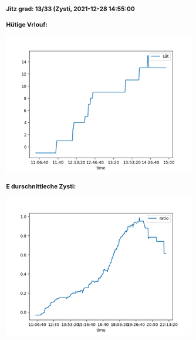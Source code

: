### Jitz grad: 13/33 (Zysti, 2021-12-28 14:55:00

### Hütige Vrlouf:
![Graph](Today.png)

### E durschnittleche Zysti:
![Graph](Zysti.png)